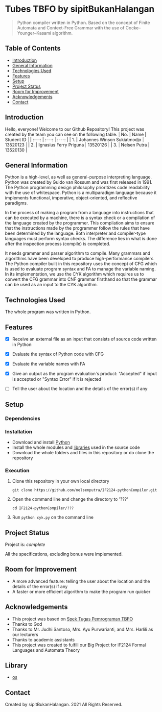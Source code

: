 # Tubes TBFO by sipitBukanHalangan
> Python compiler written in Python. Based on the concept of Finite Automata and Context-Free Grammar with the use of Cocke–Younger–Kasami algorithm.


## Table of Contents
* [Introduction](#introduction)
* [General Information](#general-information)
* [Technologies Used](#technologies-used)
* [Features](#features)
* [Setup](#setup)
* [Project Status](#project-status)
* [Room for Improvement](#room-for-improvement)
* [Acknowledgements](#acknowledgements)
* [Contact](#contact)


## Introduction
Hello, everyone! Welcome to our Github Repository!
This project was created by the team you can see on the following table.
| No. | Name | Student ID |
| :---: | :---: | :---: |
| 1. | Johannes Winson Sukiatmodjo | 13520123 |
| 2. | Ignasius Ferry Priguna | 13520126 | 
| 3. | Nelsen Putra | 13520130 |


## General Information
Python is a high-level, as well as general-purpose interpreting language. Python was created by Guido van Rossum and was first released in 1991. The Python programming design philosophy prioritizes code readability with the use of whitespace. Python is a multiparadigm language because it implements functional, imperative, object-oriented, and reflective paradigms.

In the process of making a program from a language into instructions that can be executed by a machine, there is a syntax check or a compilation of the language created by the programmer. This compilation aims to ensure that the instructions made by the programmer follow the rules that have been determined by the language. Both interpreter and compiler-type languages must perform syntax checks. The difference lies in what is done after the inspection process (compile) is completed.

It needs grammar and parser algorithm to compile. Many grammars and algorithms have been developed to produce high-performance compilers. The Python compiler built in this repository uses the concept of CFG which is used to evaluate program syntax and FA to manage the variable naming. In its implementation, we use the CYK algorithm which requires us to convert the CFG grammar into CNF grammar firsthand so that the grammar can be used as an input to the CYK algorithm.


## Technologies Used
The whole program was written in Python.


## Features
- [x] Receive an external file as an input that consists of source code written in Python
- [x] Evaluate the syntax of Python code with CFG
- [x] Evaluate the variable names with FA
- [x] Give an output as the program evaluation's product: "Accepted" if input is accepted or "Syntax Error" if it is rejected
- [ ] Tell the user about the location and the details of the error(s) if any


## Setup
### Dependencies

### Installation
- Download and install [Python](https://www.python.org/downloads/)
- Install the whole modules and [libraries](#library) used in the source code
- Download the whole folders and files in this repository or do clone the repository

### Execution
1. Clone this repository in your own local directory

    `git clone https://github.com/nelsenputra/IF2124-pythonCompiler.git`

2. Open the command line and change the directory to '???'

    `cd IF2124-pythonCompiler/???`
    
3. Run `python cyk.py` on the command line


## Project Status
Project is: _complete_

All the specifications, excluding bonus were implemented.


## Room for Improvement
- A more advanced feature: telling the user about the location and the details of the error(s) if any
- A faster or more efficient algorithm to make the program run quicker


## Acknowledgements
- This project was based on [Spek Tugas Pemrograman TBFO](https://docs.google.com/document/d/1Fd8wLOP_GzJ66atpw1yK1_S1dLCFQcKFTgnePFHql7Y/edit#)
- Thanks to God
- Thanks to Mr. Judhi Santoso, Mrs. Ayu Purwarianti, and Mrs. Harlili as our lecturers
- Thanks to academic assistants
- This project was created to fulfill our Big Project for IF2124 Formal Languages and Automata Theory


## Library
- [os](https://docs.python.org/3/library/os.html)


## Contact
Created by sipitBukanHalangan. 2021 All Rights Reserved.
